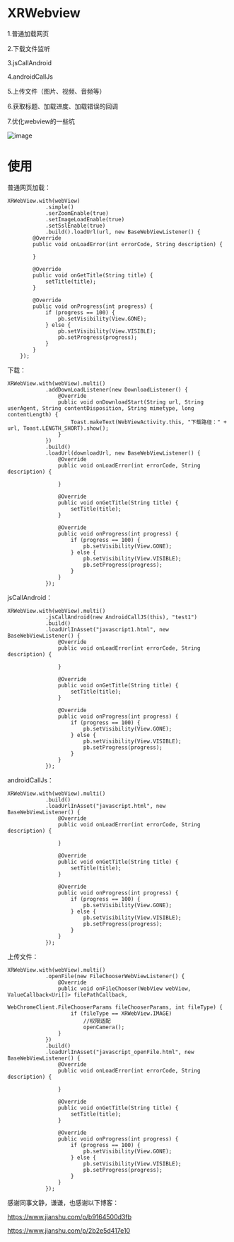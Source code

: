 # XRWebview

1.普通加载网页

2.下载文件监听

3.jsCallAndroid

4.androidCallJs

5.上传文件（图片、视频、音频等）

6.获取标题、加载进度、加载错误的回调

7.优化webview的一些坑

![image](https://github.com/serenadegx/XRWebview/blob/master/1545730427868.gif)

# 使用

普通网页加载：

    XRWebView.with(webView)
                .simple()
                .serZoomEnable(true)
                .setImageLoadEnable(true)
                .setSslEnable(true)
                .build().loadUrl(url, new BaseWebViewListener() {
            @Override
            public void onLoadError(int errorCode, String description) {

            }

            @Override
            public void onGetTitle(String title) {
                setTitle(title);
            }

            @Override
            public void onProgress(int progress) {
                if (progress == 100) {
                    pb.setVisibility(View.GONE);
                } else {
                    pb.setVisibility(View.VISIBLE);
                    pb.setProgress(progress);
                }
            }
        });
        
下载：

    XRWebView.with(webView).multi()
                .addDownLoadListener(new DownloadListener() {
                    @Override
                    public void onDownloadStart(String url, String userAgent, String contentDisposition, String mimetype, long contentLength) {
                        Toast.makeText(WebViewActivity.this, "下载路径：" + url, Toast.LENGTH_SHORT).show();
                    }
                })
                .build()
                .loadUrl(downloadUrl, new BaseWebViewListener() {
                    @Override
                    public void onLoadError(int errorCode, String description) {

                    }

                    @Override
                    public void onGetTitle(String title) {
                        setTitle(title);
                    }

                    @Override
                    public void onProgress(int progress) {
                        if (progress == 100) {
                            pb.setVisibility(View.GONE);
                        } else {
                            pb.setVisibility(View.VISIBLE);
                            pb.setProgress(progress);
                        }
                    }
                });
                
 jsCallAndroid：
 
    XRWebView.with(webView).multi()
                .jsCallAndroid(new AndroidCallJS(this), "test1")
                .build()
                .loadUrlInAsset("javascript1.html", new BaseWebViewListener() {
                    @Override
                    public void onLoadError(int errorCode, String description) {

                    }

                    @Override
                    public void onGetTitle(String title) {
                        setTitle(title);
                    }

                    @Override
                    public void onProgress(int progress) {
                        if (progress == 100) {
                            pb.setVisibility(View.GONE);
                        } else {
                            pb.setVisibility(View.VISIBLE);
                            pb.setProgress(progress);
                        }
                    }
                });
 
 androidCallJs：
 
    XRWebView.with(webView).multi()
                .build()
                .loadUrlInAsset("javascript.html", new BaseWebViewListener() {
                    @Override
                    public void onLoadError(int errorCode, String description) {

                    }

                    @Override
                    public void onGetTitle(String title) {
                        setTitle(title);
                    }

                    @Override
                    public void onProgress(int progress) {
                        if (progress == 100) {
                            pb.setVisibility(View.GONE);
                        } else {
                            pb.setVisibility(View.VISIBLE);
                            pb.setProgress(progress);
                        }
                    }
                });
 
 上传文件：
 
    XRWebView.with(webView).multi()
                .openFile(new FileChooserWebViewListener() {
                    @Override
                    public void onFileChooser(WebView webView, ValueCallback<Uri[]> filePathCallback,
                                              WebChromeClient.FileChooserParams fileChooserParams, int fileType) {
                        if (fileType == XRWebView.IMAGE)
                            //权限适配
                            openCamera();
                    }
                })
                .build()
                .loadUrlInAsset("javascript_openFile.html", new BaseWebViewListener() {
                    @Override
                    public void onLoadError(int errorCode, String description) {

                    }

                    @Override
                    public void onGetTitle(String title) {
                        setTitle(title);
                    }

                    @Override
                    public void onProgress(int progress) {
                        if (progress == 100) {
                            pb.setVisibility(View.GONE);
                        } else {
                            pb.setVisibility(View.VISIBLE);
                            pb.setProgress(progress);
                        }
                    }
                });
 
 

感谢同事文静，谦谦，也感谢以下博客：

https://www.jianshu.com/p/b9164500d3fb

https://www.jianshu.com/p/2b2e5d417e10
